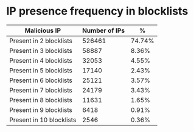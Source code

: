 # IP presence frequency in blocklists
| Malicious IP | Number of IPs | % |
|----|----|----|
| Present in 2 blocklists | 526461 | 74.74% |
| Present in 3 blocklists | 58887 | 8.36% |
| Present in 4 blocklists | 32053 | 4.55% |
| Present in 5 blocklists | 17140 | 2.43% |
| Present in 6 blocklists | 25121 | 3.57% |
| Present in 7 blocklists | 24179 | 3.43% |
| Present in 8 blocklists | 11631 | 1.65% |
| Present in 9 blocklists | 6418 | 0.91% |
| Present in 10 blocklists | 2546 | 0.36% |
